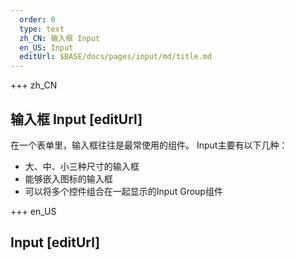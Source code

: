 ```yaml
---   
  order: 0
  type: text
  zh_CN: 输入框 Input 
  en_US: Input
  editUrl: $BASE/docs/pages/input/md/title.md
---      
```


+++  zh_CN
## 输入框 Input   [editUrl]   
在一个表单里，输入框往往是最常使用的组件。
Input主要有以下几种：   

- 大、中、小三种尺寸的输入框
- 能够嵌入图标的输入框
- 可以将多个控件组合在一起显示的Input Group组件

+++ en_US
## Input [editUrl]     

